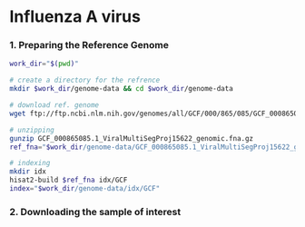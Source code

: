 # Influenza A virus

### 1. Preparing the Reference Genome
```bash
work_dir="$(pwd)"

# create a directory for the refrence
mkdir $work_dir/genome-data && cd $work_dir/genome-data

# download ref. genome
wget ftp://ftp.ncbi.nlm.nih.gov/genomes/all/GCF/000/865/085/GCF_000865085.1_ViralMultiSegProj15622/GCF_000865085.1_ViralMultiSegProj15622_genomic.fna.gz

# unzipping
gunzip GCF_000865085.1_ViralMultiSegProj15622_genomic.fna.gz 
ref_fna="$work_dir/genome-data/GCF_000865085.1_ViralMultiSegProj15622_genomic.fna"

# indexing
mkdir idx
hisat2-build $ref_fna idx/GCF
index="$work_dir/genome-data/idx/GCF"
```

### 2. Downloading the sample of interest
```bash

```
